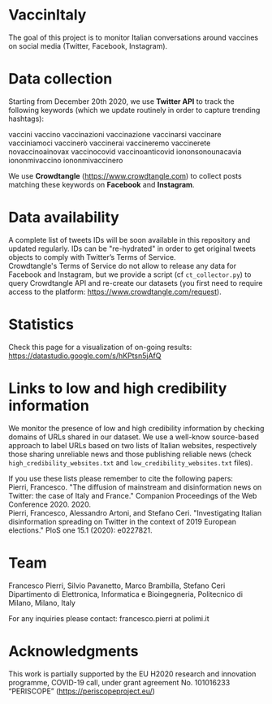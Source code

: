 # VaccinItaly
The goal of this project is to monitor Italian conversations around vaccines on social media (Twitter, Facebook, Instagram).

# Data collection
Starting from December 20th 2020, we use **Twitter API** to track the following keywords (which we update routinely in order to capture trending hashtags):

vaccini
vaccino
vaccinazioni
vaccinazione
vaccinarsi
vaccinare
vacciniamoci
vaccinerò
vaccinerai
vaccineremo
vaccinerete
novaccinoainovax
vaccinocovid
vaccinoanticovid
iononsonounacavia
iononmivaccino
iononmivaccinero

We use **Crowdtangle** (https://www.crowdtangle.com) to collect posts matching these keywords on **Facebook** and **Instagram**.

# Data availability
A complete list of tweets IDs will be soon available in this repository and updated regularly. IDs can be "re-hydrated" in order to get original tweets objects to comply with Twitter’s Terms of Service. <br>
Crowdtangle's Terms of Service do not allow to release any data for Facebook and Instagram, but we provide a script (cf `ct_collector.py`) to query Crowdtangle API and re-create our datasets (you first need to require access to the platform: https://www.crowdtangle.com/request).

# Statistics
Check this page for a visualization of on-going results: https://datastudio.google.com/s/hKPtsn5jAfQ

# Links to low and high credibility information
We monitor the presence of low and high credibility information by checking domains of URLs shared in our dataset. We use a well-know source-based approach to label URLs based on two lists of Italian websites, respectively those sharing unreliable news and those publishing reliable news (check `high_credibility_websites.txt` and `low_credibility_websites.txt` files).

If you use these lists please remember to cite the following papers:<br>
Pierri, Francesco. "The diffusion of mainstream and disinformation news on Twitter: the case of Italy and France." Companion Proceedings of the Web Conference 2020. 2020. <br>
Pierri, Francesco, Alessandro Artoni, and Stefano Ceri. "Investigating Italian disinformation spreading on Twitter in the context of 2019 European elections." PloS one 15.1 (2020): e0227821. <br>

# Team
Francesco Pierri, Silvio Pavanetto, Marco Brambilla, Stefano Ceri <br>
Dipartimento di Elettronica, Informatica e Bioingegneria, Politecnico di Milano, Milano, Italy

For any inquiries please contact: francesco.pierri at polimi.it

# Acknowledgments
This work is partially supported by the EU H2020 research and innovation programme, COVID-19 call, under grant agreement No. 101016233 “PERISCOPE” (https://periscopeproject.eu/)
